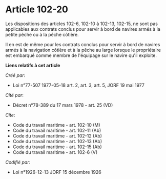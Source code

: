 # Article 102-20

Les dispositions des articles 102-6, 102-10 à 102-13, 102-15, ne sont pas applicables aux contrats conclus pour servir à bord
de navires armés à la petite pêche ou à la pêche côtière. 

Il en est de même pour les contrats conclus pour servir à bord de navires armés à la navigation côtière et à la pêche au
large lorsque le propriétaire est embarqué comme membre de l'équipage sur le navire qu'il exploite.

**Liens relatifs à cet article**

_Créé par_:

  - Loi n°77-507 1977-05-18 art. 2, art. 3, art. 5, JORF 19 mai 1977

_Cité par_:

  - Décret n°78-389 du 17 mars 1978 - art. 25 (VD)

_Cite_:

  - Code du travail maritime - art. 102-10 (M)
  - Code du travail maritime - art. 102-11 (Ab)
  - Code du travail maritime - art. 102-12 (Ab)
  - Code du travail maritime - art. 102-13 (Ab)
  - Code du travail maritime - art. 102-15 (Ab)
  - Code du travail maritime - art. 102-6 (V)

_Codifié par_:

  - Loi n°1926-12-13 JORF 15 décembre 1926
